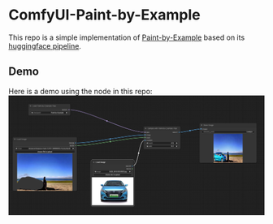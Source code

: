 # ComfyUI-Paint-by-Example

This repo is a simple implementation of [Paint-by-Example](https://github.com/Fantasy-Studio/Paint-by-Example) based on its [huggingface pipeline](https://huggingface.co/Fantasy-Studio/Paint-by-Example).


## Demo 

Here is a demo using the node in this repo:
![demo](demo.png)

